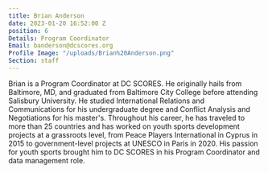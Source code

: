 ```yaml
---
title: Brian Anderson
date: 2023-01-20 16:52:00 Z
position: 6
Details: Program Coordinator
Email: banderson@dcscores.org
Profile Image: "/uploads/Brian%20Anderson.png"
Section: staff
---
```


Brian is a Program Coordinator at DC SCORES. He originally hails from Baltimore, MD, and graduated from Baltimore City College before attending Salisbury University. He studied International Relations and Communications for his undergraduate degree and Conflict Analysis and Negotiations for his master's. Throughout his career, he has traveled to more than 25 countries and has worked on youth sports development projects at a grassroots level, from Peace Players International in Cyprus in 2015 to government-level projects at UNESCO in Paris in 2020. His passion for youth sports brought him to DC SCORES in his Program Coordinator and data management role.